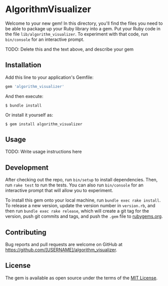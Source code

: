 # AlgorithmVisualizer

Welcome to your new gem! In this directory, you'll find the files you need to be able to package up your Ruby library into a gem. Put your Ruby code in the file `lib/algorithm_visualizer`. To experiment with that code, run `bin/console` for an interactive prompt.

TODO: Delete this and the text above, and describe your gem

## Installation

Add this line to your application's Gemfile:

```ruby
gem 'algorithm_visualizer'
```

And then execute:

    $ bundle install

Or install it yourself as:

    $ gem install algorithm_visualizer

## Usage

TODO: Write usage instructions here

## Development

After checking out the repo, run `bin/setup` to install dependencies. Then, run `rake test` to run the tests. You can also run `bin/console` for an interactive prompt that will allow you to experiment.

To install this gem onto your local machine, run `bundle exec rake install`. To release a new version, update the version number in `version.rb`, and then run `bundle exec rake release`, which will create a git tag for the version, push git commits and tags, and push the `.gem` file to [rubygems.org](https://rubygems.org).

## Contributing

Bug reports and pull requests are welcome on GitHub at https://github.com/[USERNAME]/algorithm_visualizer.


## License

The gem is available as open source under the terms of the [MIT License](https://opensource.org/licenses/MIT).
